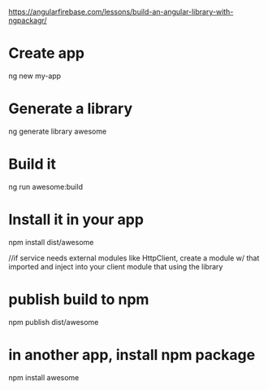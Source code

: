 https://angularfirebase.com/lessons/build-an-angular-library-with-ngpackagr/

# Create app
ng new my-app

# Generate a library
ng generate library awesome

# Build it
ng run awesome:build

# Install it in your app
npm install dist/awesome

//if service needs external modules like HttpClient, create a module w/ that imported and inject into your client module that using the library

# publish build to npm
npm publish dist/awesome




# in another app, install npm package
npm install awesome
